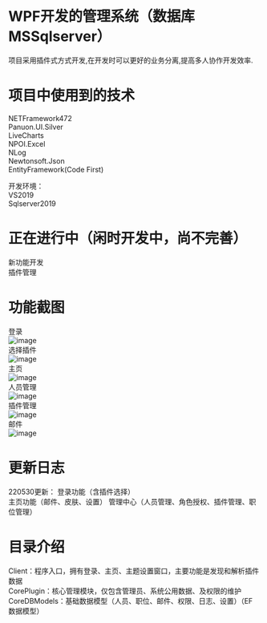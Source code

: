 ﻿
# WPF开发的管理系统（数据库MSSqlserver）

项目采用插件式方式开发,在开发时可以更好的业务分离,提高多人协作开发效率.  

# 项目中使用到的技术

NETFramework472  
Panuon.UI.Silver  
LiveCharts  
NPOI.Excel  
NLog  
Newtonsoft.Json  
EntityFramework(Code First)  

开发环境：  
VS2019  
Sqlserver2019  


# 正在进行中（闲时开发中，尚不完善）

新功能开发  
插件管理  

# 功能截图

登录  
![image](https://github.com/straw-git/WPFManager/blob/master/%E6%95%88%E6%9E%9C%E5%9B%BE/%E7%99%BB%E5%BD%95.jpg)  
选择插件  
![image]( https://github.com/straw-git/WPFManager/blob/master/%E6%95%88%E6%9E%9C%E5%9B%BE/选择插件.jpg)  
主页  
![image]( https://github.com/straw-git/WPFManager/blob/master/%E6%95%88%E6%9E%9C%E5%9B%BE/主页.jpg)  
人员管理  
![image]( https://github.com/straw-git/WPFManager/blob/master/%E6%95%88%E6%9E%9C%E5%9B%BE/人员管理.jpg)  
插件管理  
![image]( https://github.com/straw-git/WPFManager/blob/master/%E6%95%88%E6%9E%9C%E5%9B%BE/插件管理.jpg)  
邮件  
![image]( https://github.com/straw-git/WPFManager/blob/master/%E6%95%88%E6%9E%9C%E5%9B%BE/邮件.jpg)  

# 更新日志

220530更新：
登录功能（含插件选择）  
主页功能（邮件、皮肤、设置）
管理中心（人员管理、角色授权、插件管理、职位管理）  

# 目录介绍
Client：程序入口，拥有登录、主页、主题设置窗口，主要功能是发现和解析插件数据  
CorePlugin：核心管理模块，仅包含管理员、系统公用数据、及权限的维护  
CoreDBModels：基础数据模型（人员、职位、邮件、权限、日志、设置）（EF 数据模型）  

